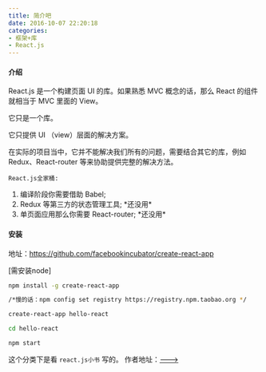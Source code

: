 ```yaml
---
title: 简介吧
date: 2016-10-07 22:20:18
categories:
- 框架+库
- React.js
---
```



#### 介绍

React.js 是一个构建页面 UI 的库。如果熟悉 MVC 概念的话，那么 React 的组件就相当于 MVC 里面的 View。

它只是一个库。

它只提供 UI （view）层面的解决方案。

<div style="visiable:hidden;">在实际的项目当中，它并不能解决我们所有的问题，需要结合其它的库，例如 Redux、React-router 等来协助提供完整的解决方法。</div>

<!--more-->

`React.js全家桶:`
1. 编译阶段你需要借助 Babel;
2. Redux 等第三方的状态管理工具; \*还没用\*
3. 单页面应用那么你需要 React-router; \*还没用\*


#### 安装

地址：<https://github.com/facebookincubator/create-react-app>

[需安装node]

```bash
npm install -g create-react-app

/*慢的话：npm config set registry https://registry.npm.taobao.org */

create-react-app hello-react

cd hello-react

npm start

```

这个分类下是看 `react.js小书` 写的。 作者地址：[--->](http://huziketang.com/books/react/)
